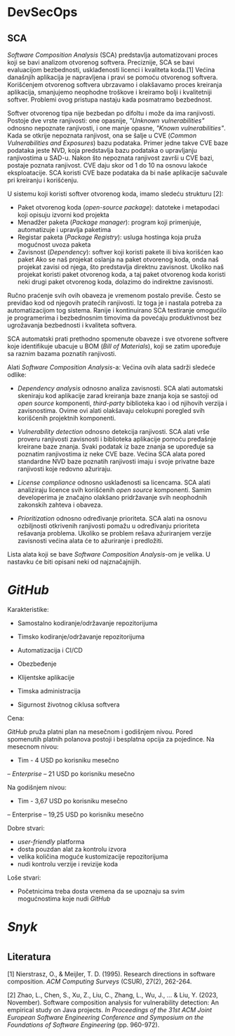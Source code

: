 # DevSecOps
## SCA
<i>Software Composition Analysis</i> (SCA) predstavlja automatizovani proces koji se bavi analizom otvorenog softvera. Preciznije, SCA se bavi evaluacijom bezbednosti, usklađenosti licenci i kvaliteta koda.[1] Većina današnjih aplikacija je napravljena i pravi se pomoću otvorenog softvera. Korišćenjem otvorenog softvera ubrzavamo i olakšavamo proces kreiranja aplikacija, smanjujemo neophodne troškove i kreiramo bolji i kvalitetniji softver. Problemi ovog pristupa nastaju kada posmatramo bezbednost.

Softver otvorenog tipa nije bezbedan po difoltu i može da ima ranjivosti. Postoje dve vrste ranjivosti: one opasnije, <i>"Unknown vulnerabilities"</i> odnosno nepoznate ranjivosti, i one manje opasne, <i>"Known vulnerabilities"</i>. Kada se otkrije nepoznata ranjivost, ona se šalje u CVE (<i>Common Vulnerabilities and Exposures</i>) bazu podataka. Primer jedne takve CVE baze podataka jeste NVD, koja predstavlja bazu podataka o upravljanju ranjivostima u SAD-u. Nakon što nepoznata ranjivost završi u CVE bazi, postaje poznata ranjivost. CVE daju skor od 1 do 10 na osnovu lakoće eksploatacije. SCA koristi CVE baze podataka da bi naše aplikacije sačuvale pri kreiranju i korišćenju.

U sistemu koji koristi softver otvorenog koda, imamo sledeću strukturu [2]:
- Paket otvorenog koda (<i>open-source package</i>): datoteke i metapodaci koji opisuju izvorni kod projekta
- Menadžer paketa (<i>Package manager</i>): program koji primenjuje, automatizuje i upravlja paketima
- Registar paketa (<i>Package Registry</i>): usluga hostinga koja pruža mogućnost uvoza paketa
- Zavisnost (<i>Dependency</i>): softver koji koristi pakete ili biva korišćen kao paket
Ako se naš projekat oslanja na paket otvorenog koda, onda naš projekat zavisi od njega, što predstavlja direktnu zavisnost. Ukoliko naš projekat koristi paket otvorenog koda, a taj paket otvorenog koda koristi neki drugi paket otvorenog koda, dolazimo do indirektne zavisnosti.

Ručno praćenje svih ovih obaveza je vremenom postalo previše. Često se previđao kod od njegovih pratećih ranjivosti. Iz toga je i nastala potreba za automatizacijom tog sistema. Ranije i kontinuirano SCA testiranje omogućilo je programerima i bezbednosnim timovima da povećaju produktivnost bez ugrožavanja bezbednosti i kvaliteta softvera.

SCA automatski prati prethodno spomenute obaveze i sve otvorene softvere koje identifikuje ubacuje u BOM (<i>Bill of Materials</i>), koji se zatim upoređuje sa raznim bazama poznatih ranjivosti.

Alati <i>Software Composition Analysis</i>-a:
Većina ovih alata sadrži sledeće odlike:

- <i>Dependency analysis</i> odnosno analiza zavisnosti. SCA alati automatski skeniraju kod aplikacije zarad kreiranja baze znanja koja se sastoji od <i>open source</i> komponenti, <i>third-party</i> biblioteka kao i od njihovih verzija i zavisnostima. Ovime ovi alati olakšavaju celokupni poregled svih korišćenih projektnih komponenti.

- <i>Vulnerability detection</i> odnosno detekcija ranjivosti. SCA alati vrše proveru ranjivosti zavisnosti i biblioteka aplikacije pomoću pređašnje kreirane baze znanja. Svaki podatak iz baze znanja se upoređuje sa poznatim ranjivostima iz neke CVE baze. Većina SCA alata pored standardne NVD baze poznatih ranjivosti imaju i svoje privatne baze ranjivosti koje redovno ažuriraju.

- <i>License compliance</i> odnosno usklađenosti sa licencama. SCA alati analiziraju licence svih korišćenih <i>open source</i> komponenti. Samim developerima je značajno olakšano pridržavanje svih neophodnih zakonskih zahteva i obaveza.

- <i>Prioritization</i> odnosno određivanje prioriteta. SCA alati na osnovu ozbiljnosti otkrivenih ranjivosti pomažu u određivanju prioriteta rešavanja problema. Ukoliko se problem rešava ažuriranjem verzije zavisnosti većina alata će to ažuriranje i predložiti.

Lista alata koji se bave <i>Software Composition Analysis</i>-om je velika. U nastavku će biti opisani neki od najznačajnijih.

<h1><i>GitHub</i></h1>
Karakteristike:

- Samostalno kodiranje/održavanje repozitorijuma

- Timsko kodiranje/održavanje repozitorijuma

- Automatizacija i CI/CD

- Obezbeđenje

- Klijentske aplikacije

- Timska administracija

- Sigurnost životnog ciklusa softvera

Cena:

<i>GitHub</i> pruža platni plan na mesečnom i godišnjem nivou. Pored spomenutih platnih polanova postoji i besplatna opcija za pojedince.
Na mesecnom nivou:

- Tim - 4 USD po korisniku mesečno

– <i>Enterprise</i> – 21 USD po korisniku mesečno

Na godišnjem nivou:

- Tim - 3,67 USD po korisniku mesečno

– Enterprise – 19,25 USD po korisniku mesečno

Dobre stvari:

- <i>user-friendly</i> platforma
- dosta pouzdan alat za kontrolu izvora
- velika količina moguće kustomizacije repozitorijuma
- nudi kontrolu verzije i revizije koda

Loše stvari:

- Početnicima treba dosta vremena da se upoznaju sa svim mogućnostima koje nudi <i>GitHub</i>

<h1><i>Snyk</i><h1>


## Literatura
[1] Nierstrasz, O., & Meijler, T. D. (1995). Research directions in software composition. <i>ACM Computing Surveys</i> (CSUR), 27(2), 262-264.

[2] Zhao, L., Chen, S., Xu, Z., Liu, C., Zhang, L., Wu, J., ... & Liu, Y. (2023, November). Software composition analysis for vulnerability detection: An empirical study on Java projects. <i>In Proceedings of the 31st ACM Joint European Software Engineering Conference and Symposium on the Foundations of Software Engineering</i> (pp. 960-972).
